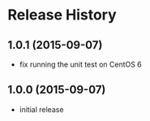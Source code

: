 # Release History

## 1.0.1 (2015-09-07)
- fix running the unit test on CentOS 6

## 1.0.0 (2015-09-07)
- initial release
